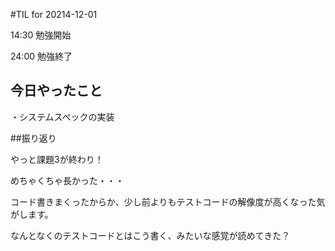 #TIL for 20214-12-01

14:30 勉強開始

24:00 勉強終了


## 今日やったこと

・システムスペックの実装


##振り返り

やっと課題3が終わり！

めちゃくちゃ長かった・・・

コード書きまくったからか、少し前よりもテストコードの解像度が高くなった気がします。

なんとなくのテストコードとはこう書く、みたいな感覚が読めてきた？
